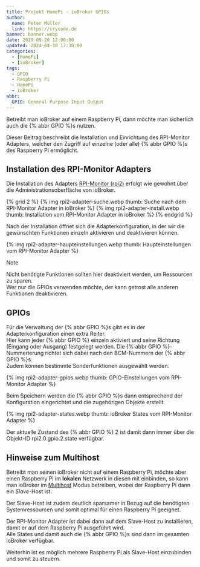 ```yaml
---
title: Projekt HomePi - ioBroker GPIOs
author:
  name: Peter Müller
  link: https://crycode.de
banner: banner.webp
date: 2019-09-20 12:00:00
updated: 2024-04-18 17:30:00
categories:
  - [HomePi]
  - [ioBroker]
tags:
  - GPIO
  - Raspberry Pi
  - HomePi
  - ioBroker
abbr:
  GPIO: General Purpose Input Output
---
```


Betreibt man ioBroker auf einem Raspberry Pi, dann möchte man sicherlich auch die {% abbr GPIO %}s nutzen.

Dieser Beitrag beschreibt die Installation und Einrichtung des RPI-Monitor Adapters, welcher den Zugriff auf einzelne (oder alle) {% abbr GPIO %}s des Raspberry Pi ermöglicht.

## Installation des RPI-Monitor Adapters

Die Installation des Adapters [RPI-Monitor (rpi2)](https://github.com/iobroker-community-adapters/ioBroker.rpi2) erfolgt wie gewohnt über die Administrationsoberfläche von ioBroker.

{% grid 2 %}
{% img rpi2-adapter-suche.webp thumb: Suche nach dem RPI-Monitor Adapter in ioBroker %}
{% img rpi2-adapter-install.webp thumb: Installation vom RPI-Monitor Adapter in ioBroker %}
{% endgrid %}

Nach der Installation öffnet sich die Adapterkonfiguration, in der wir die gewünschten Funktionen einzeln aktivieren und deaktivieren können.

{% img rpi2-adapter-haupteinstellungen.webp thumb: Haupteinstellungen vom RPI-Monitor Adapter %}

> [!NOTE]
> Nicht benötigte Funktionen sollten hier deaktiviert werden, um Ressourcen zu sparen.  
> Wer nur die GPIOs verwenden möchte, der kann getrost alle anderen Funktionen deaktivieren.

## GPIOs

Für die Verwaltung der {% abbr GPIO %}s gibt es in der Adapterkonfiguration einen extra Reiter.  
Hier kann jeder {% abbr GPIO %} einzeln aktiviert und seine Richtung (Eingang oder Ausgang) festgelegt werden. Die {% abbr GPIO %}-Nummerierung richtet sich dabei nach den BCM-Nummern der {% abbr GPIO %}s.  
Zudem können bestimmte Sonderfunktionen ausgewählt werden.

{% img rpi2-adapter-gpios.webp thumb: GPIO-Einstellungen vom RPI-Monitor Adapter %}

Beim Speichern werden die {% abbr GPIO %}s dann entsprechend der Konfiguration eingerichtet und die zugehörigen Objekte erstellt.

{% img rpi2-adapter-states.webp thumb: ioBroker States vom RPI-Monitor Adapter %}

Der aktuelle Zustand des {% abbr GPIO %} 2 ist damit dann immer über die Objekt-ID rpi2.0.gpio.2.state verfügbar.

## Hinweise zum Multihost

Betreibt man seinen ioBroker nicht auf einem Raspberry Pi, möchte aber einen Raspberry Pi im **lokalen** Netzwerk in diesen mit einbinden, so kann man ioBroker im [Multihost](https://www.iobroker.net/#de/documentation/config/multihost.md) Modus betreiben, wobei der Raspberry Pi dann ein *Slave*-Host ist.

Der Slave-Host ist zudem deutlich sparsamer in Bezug auf die benötigten Systemressourcen und somit optimal für einen Raspberry Pi geeignet.

Der RPI-Monitor Adapter ist dabei dann auf dem Slave-Host zu installieren, damit er auf dem Raspberry Pi ausgeführt wird.  
Alle States und damit auch die {% abbr GPIO %}s sind dann im gesamten ioBroker verfügbar.

Weiterhin ist es möglich mehrere Raspberry Pi als Slave-Host einzubinden und somit zu steuern.

